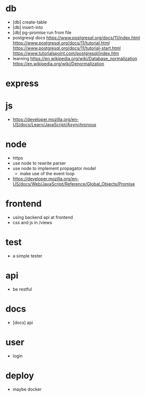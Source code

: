 # db
- [db] create-table
- [db] insert-into
- [db] pg-promise run from file
- postgresql docs
  https://www.postgresql.org/docs/11/index.html
  https://www.postgresql.org/docs/11/tutorial.html
  https://www.postgresql.org/docs/11/tutorial-start.html
  https://www.tutorialspoint.com/postgresql/index.htm
- learning
  https://en.wikipedia.org/wiki/Database_normalization
  https://en.wikipedia.org/wiki/Denormalization
# express
# js
- https://developer.mozilla.org/en-US/docs/Learn/JavaScript/Asynchronous
# node
- https
- use node to rewrite parser
- use node to implement propagator model
  - make use of the event loop
- https://developer.mozilla.org/en-US/docs/Web/JavaScript/Reference/Global_Objects/Promise
# frontend
- using backend api at frontend
- css and js in /views
# test
- a simple tester
# api
- be restful
# docs
- [docs] api
# user
- login
# deploy
- maybe docker
